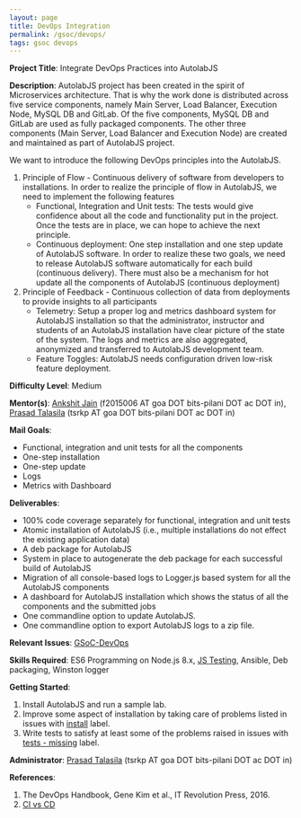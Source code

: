 ```yaml
---
layout: page
title: DevOps Integration
permalink: /gsoc/devops/
tags: gsoc devops
---
```

**Project Title**: Integrate DevOps Practices into AutolabJS

**Description**: AutolabJS project has been created in the spirit of Microservices architecture. That is why the work done is distributed across five service components, namely Main Server, Load Balancer, Execution Node, MySQL DB and GitLab. Of the five components, MySQL DB and GitLab are used as fully packaged components. The other three components (Main Server, Load Balancer and Execution Node) are created and maintained as part of AutolabJS project.

We want to introduce the following DevOps principles into the AutolabJS.
1. Principle of Flow - Continuous delivery of software from developers to installations. In order to realize the principle of flow in AutolabJS, we need to implement the following features
    * Functional, Integration and Unit tests: The tests would give confidence about all the code and functionality put in the project. Once the tests are in place, we can hope to achieve the next principle.
    * Continuous deployment: One step installation and one step update of AutolabJS software. In order to realize these two goals, we need to release AutolabJS software automatically for each build (continuous delivery). There must also be a mechanism for hot update all the components of AutolabJS (continuous deployment)  
1. Principle of Feedback - Continuous collection of data from deployments to provide insights to all participants
    * Telemetry: Setup a proper log and metrics dashboard system for AutolabJS installation so that the administrator, instructor and students of an AutolabJS installation have clear picture of the state of the system. The logs and metrics are also aggregated, anonymized and transferred to AutolabJS development team.
    * Feature Toggles: AutolabJS needs configuration driven low-risk feature deployment.

**Difficulty Level**: Medium

**Mentor(s)**: [Ankshit Jain](https://github.com/AnkshitJain) (f2015006 AT goa DOT bits-pilani DOT ac DOT in), [Prasad Talasila](https://github.com/prasadtalasila) (tsrkp AT goa DOT bits-pilani DOT ac DOT in)

**Mail Goals**:
* Functional, integration and unit tests for all the components
* One-step installation
* One-step update
* Logs
* Metrics with Dashboard

**Deliverables**:
* 100% code coverage separately for functional, integration and unit tests
* Atomic installation of AutolabJS (i.e., multiple installations do not effect the existing application data)
* A deb package for AutolabJS
* System in place to autogenerate the deb package for each successful build of AutolabJS
* Migration of all console-based logs to Logger.js based system for all the AutolabJS components
* A dashboard for AutolabJS installation which shows the status of all the components and the submitted jobs
* One commandline option to update AutolabJS.
* One commandline option to export AutolabJS logs to a zip file.

**Relevant Issues**: [GSoC-DevOps](https://github.com/AutolabJS/AutolabJS/labels/GSoC-DevOps)

**Skills Required**: ES6 Programming on Node.js 8.x, [JS Testing](https://github.com/AutolabJS/AutolabJS/wiki/Testing), Ansible, Deb packaging, Winston logger

**Getting Started**:
1. Install AutolabJS and run a sample lab.
1. Improve some aspect of installation by taking care of problems listed in issues with [install](https://github.com/AutolabJS/AutolabJS/labels/install) label.
1. Write tests to satisfy at least some of the problems raised in issues with [tests - missing](https://github.com/AutolabJS/AutolabJS/labels/tests%20-%20missing) label.


**Administrator**: [Prasad Talasila](https://github.com/prasadtalasila) (tsrkp AT goa DOT bits-pilani DOT ac DOT in)

**References**:

1. The DevOps Handbook, Gene Kim et al., IT Revolution Press, 2016.
1. [CI vs CD](https://www.atlassian.com/continuous-delivery/ci-vs-ci-vs-cd)
